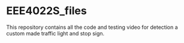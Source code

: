 # EEE4022S_files
This repository contains all the code and testing video for detection a custom made traffic light and stop sign.
